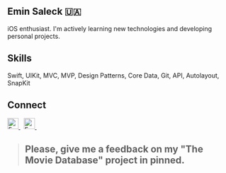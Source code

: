 

## **Emin Saleck** 🇺🇦

iOS enthusiast. I'm actively learning new technologies and developing personal projects.

## **Skills**
<p>
Swift, UIKit, MVC, MVP, Design Patterns, Core Data, Git, API, Autolayout, SnapKit
</p>

## **Connect**
 <a href="https://www.linkedin.com/in/eminsaleck1001/" target="_blank"> 
   <img align="" alt="Emin's LinkedIn" width="25px" src="https://www.vectorlogo.zone/logos/linkedin/linkedin-icon.svg" /> 
 </a> &nbsp;
<a href="mailto:lemin08@gmail.com" target="_blank"> 
   <img align="" alt="Emin's LinkedIn" width="25px" src="https://www.vectorlogo.zone/logos/gmail/gmail-icon.svg" /> 
 </a> &nbsp;
 




> ## **Please, give me a feedback on my "The Movie Database" project in pinned.**





